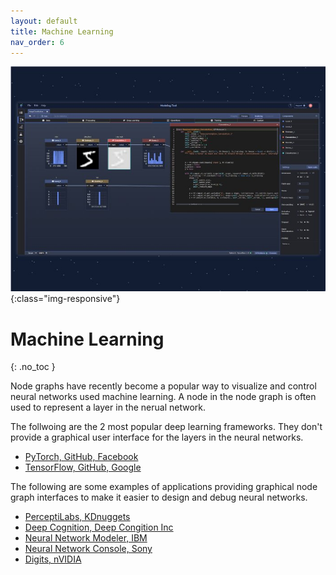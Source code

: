 ```yaml
---
layout: default
title: Machine Learning
nav_order: 6
---
```


![Node graph](../assets/perceptilabs-gui-api-0.jpg){:class="img-responsive"}

# Machine Learning
{: .no_toc }


Node graphs have recently become a popular way to visualize and control neural networks used machine learning. A node in the node graph is often used to represent a layer in the nerual network.

The follwoing are the 2 most popular deep learning frameworks. They don't provide a graphical user interface for the layers in the neural networks.

* [PyTorch, GitHub, Facebook](https://pytorch.org)
* [TensorFlow, GitHub, Google](https://www.tensorflow.org)

The following are some examples of applications providing graphical node graph interfaces to make it easier to design and debug neural networks.

* [PerceptiLabs, KDnuggets](https://www.kdnuggets.com/2020/10/perceptilabs-gui-visual-api-tensorflow.html)
* [Deep Cognition, Deep Congition Inc](https://deepcognition.ai)
* [Neural Network Modeler, IBM](https://mediacenter.ibm.com/media/Watson+Studio+Neural+Network+Modeler/0_1lgka1w6/117180202)
* [Neural Network Console, Sony](https://dl.sony.com)
* [Digits, nVIDIA](https://developer.nvidia.com/digits)


